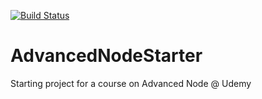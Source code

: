 [![Build Status](https://travis-ci.org/salembeats/NodeCI.svg?branch=master)](https://travis-ci.org/salembeats/NodeCI)

# AdvancedNodeStarter
Starting project for a course on Advanced Node @ Udemy
